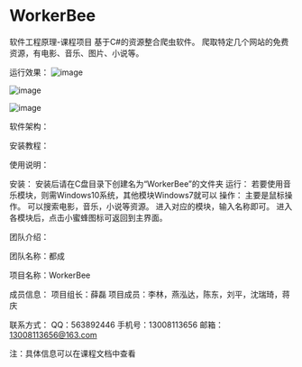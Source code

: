 # WorkerBee
软件工程原理-课程项目
基于C#的资源整合爬虫软件。 爬取特定几个网站的免费资源，有电影、音乐、图片、小说等。

运行效果：
![image](https://github.com/MlllXavier/WorkerBee/assets/48932130/ae8925da-34ce-4ca3-8f7b-f28d4689fe05)

![image](https://github.com/MlllXavier/WorkerBee/assets/48932130/478aa943-4c5c-4159-a883-07c7e843859a)

![image](https://github.com/MlllXavier/WorkerBee/assets/48932130/496fad58-a9a7-4ba8-84cc-e7cbd9ddde24)


软件架构：

安装教程：

使用说明：

安装：
	安装后请在C盘目录下创建名为“WorkerBee”的文件夹
运行：
	若要使用音乐模块，则需Windows10系统，其他模块Windows7就可以
操作：
	主要是鼠标操作。
	可以搜索电影，音乐，小说等资源。
	进入对应的模块，输入名称即可。
	进入各模块后，点击小蜜蜂图标可返回到主界面。

团队介绍：

团队名称：都成

项目名称：WorkerBee

成员信息：
	项目组长：薛磊
	项目成员：李林，燕泓达，陈东，刘平，沈瑞琦，蒋庆

联系方式：
	QQ：563892446
	手机号：13008113656
	邮箱：13008113656@163.com

注：具体信息可以在课程文档中查看
